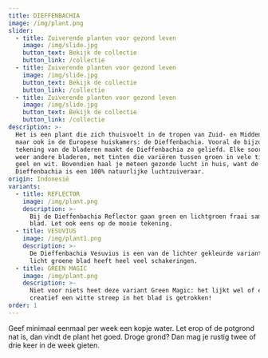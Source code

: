 ```yaml
---
title: DIEFFENBACHIA
image: /img/plant.png
slider:
  - title: Zuiverende planten voor gezond leven
    image: /img/slide.jpg
    button_text: Bekijk de collectie
    button_link: /collectie
  - title: Zuiverende planten voor gezond leven
    image: /img/slide.jpg
    button_text: Bekijk de collectie
    button_link: /collectie
  - title: Zuiverende planten voor gezond leven
    image: /img/slide.jpg
    button_text: Bekijk de collectie
    button_link: /collectie
description: >-
  Het is een plant die zich thuisvoelt in de tropen van Zuid- en Midden-Amerika,
  maar ook in de Europese huiskamers: de Dieffenbachia. Vooral de bijzondere
  tekening van de bladeren maakt de Dieffenbachia zo geliefd. Elke soort heeft
  weer andere bladeren, met tinten die variëren tussen groen in vele tinten,
  geel en wit. Bovendien haal je meteen gezonde lucht in huis, want de
  Dieffenbachia is een 100% natuurlijke luchtzuiveraar.
origin: Indonesië
variants:
  - title: REFLECTOR
    image: /img/plant.png
    description: >-
      Bij de Dieffenbachia Reflector gaan groen en lichtgroen fraai samen in het
      blad. Let ook eens op de mooie tekening.
  - title: VESUVIUS
    image: /img/plant1.png
    description: >-
      De Dieffenbachia Vesuvius is een van de lichter gekleurde varianten. Het
      licht groene blad heeft heel veel schakeringen.
  - title: GREEN MAGIC
    image: /img/plant.png
    description: >-
      Niet voor niets heet deze variant Green Magic: het lijkt wel of er heel
      creatief een witte streep in het blad is getrokken!
order: 1
---
```



Geef minimaal eenmaal per week een kopje water. Let erop of de potgrond nat is, dan vindt de plant het goed. Droge grond? Dan mag je rustig twee of drie keer in de week gieten.